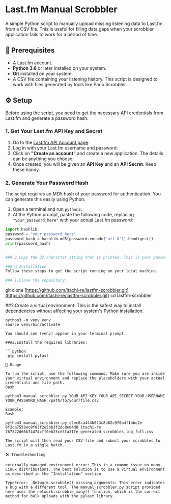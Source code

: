 # Last.fm Manual Scrobbler

A simple Python script to manually upload missing listening data to Last.fm from a CSV file. This is useful for filling data gaps when your scrobbler application fails to work for a period of time.

## 📝 Prerequisites

* A Last.fm account.
* **Python 3.6** or later installed on your system.
* **Git** installed on your system.
* A CSV file containing your listening history. This script is designed to work with files generated by tools like Pano Scrobbler.

## ⚙️ Setup

Before using the script, you need to get the necessary API credentials from Last.fm and generate a password hash.

### 1. Get Your Last.fm API Key and Secret

1.  Go to the [Last.fm API Account page](https://www.last.fm/api/account).
2.  Log in with your Last.fm username and password.
3.  Click on **"Create an account"** and create a new application. The details can be anything you choose.
4.  Once created, you will be given an **API Key** and an **API Secret**. Keep these handy.

### 2. Generate Your Password Hash

The script requires an MD5 hash of your password for authentication. You can generate this easily using Python.

1.  Open a terminal and run `python3`.
2.  At the Python prompt, paste the following code, replacing `"your_password_here"` with your actual Last.fm password:

```python
import hashlib
password = "your_password_here"
password_hash = hashlib.md5(password.encode('utf-8')).hexdigest()
print(password_hash)


### 3.Copy the 32-character string that is printed. This is your password hash.

### 🚀 Installation
Follow these steps to get the script running on your local machine.

### 1.Clone the repository:
```
git clone [https://github.com/itachi-re/lastfm-scrobbler.git](https://github.com/itachi-re/lastfm-scrobbler.git)
cd lastfm-scrobbler

##2.Create a virtual environment:
This is the safest way to install dependencies without affecting your system's Python installation.

```
python3 -m venv venv
source venv/bin/activate

You should see (venv) appear in your terminal prompt.

###3.Install the required libraries:

```python
 pip install pylast

📝 Usage

To run the script, use the following command. Make sure you are inside your virtual environment and replace the placeholders with your actual credentials and file path.
Bash

python3 manual_scrobbler.py YOUR_API_KEY YOUR_API_SECRET YOUR_USERNAME YOUR_PASSWORD_HASH /path/to/your/file.csv

Example:
Bash

python3 manual_scrobbler.py c2ec6ca444b023c8b62c970a4f1bbc2e 0f2ca7559ec8f03f2e5bb3f2dc8e84d0 itachi-re 767322d66b74474cff0eb25ce5fa31fe generated_scrobbles_log_full.csv

The script will then read your CSV file and submit your scrobbles to Last.fm in a single batch.

🛠️ Troubleshooting

externally-managed-environment error: This is a common issue on many Linux distributions. The best solution is to use a virtual environment as described in the "Installation" section.

TypeError: _Network.scrobble() missing arguments: This error indicates a bug with a different tool. The manual_scrobbler.py script provided here uses the network.scrobble_many() function, which is the correct method for bulk uploads with the pylast library.
